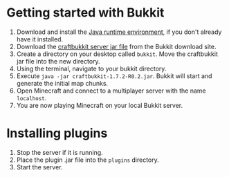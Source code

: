 Getting started with Bukkit
===========================
1. Download and install the [Java runtime environment](https://www.java.com/en/), if you don't already have it installed.
2. Download the [craftbukkit server jar file](http://dl.bukkit.org/latest-beta/craftbukkit-beta.jar) from the Bukkit download site.
3. Create a directory on your desktop called `bukkit`. Move the craftbukkit jar file into the new directory.
4. Using the terminal, navigate to your bukkit directory.
5. Execute `java -jar craftbukkit-1.7.2-R0.2.jar`. Bukkit will start and generate the initial map chunks.
6. Open Minecraft and connect to a multiplayer server with the name `localhost`.
7. You are now playing Minecraft on your local Bukkit server.

Installing plugins
==================
1. Stop the server if it is running.
2. Place the plugin .jar file into the `plugins` directory.
3. Start the server.